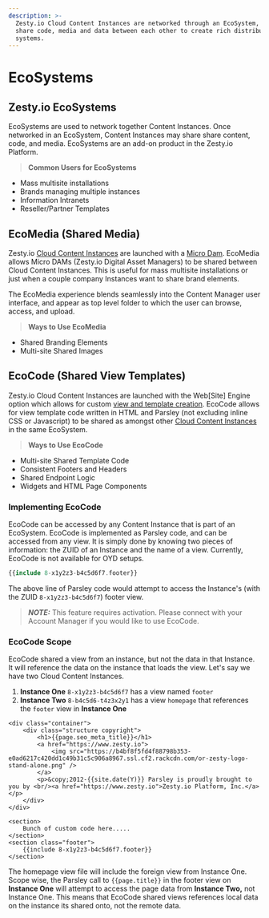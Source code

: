 ```yaml
---
description: >-
  Zesty.io Cloud Content Instances are networked through an EcoSystem, they can
  share code, media and data between each other to create rich distributed
  systems.
---
```


# EcoSystems

## Zesty.io EcoSystems

EcoSystems are used to network together Content Instances. Once networked in an EcoSystem, Content Instances may share share content, code, and media. EcoSystems are an add-on product in the Zesty.io Platform.

> **Common Users for EcoSystems**

* Mass multisite installations&#x20;
* Brands managing multiple instances
* Information Intranets
* Reseller/Partner Templates

## EcoMedia (Shared Media)

Zesty.io [Cloud Content Instances](ecosystems.md) are launched with a [Micro Dam](media-storage-micro-dam/). EcoMedia allows Micro DAMs (Zesty.io Digital Asset Managers) to be shared between Cloud Content Instances. This is useful for mass multisite installations or just when a couple company Instances want to share brand elements.

The EcoMedia experience blends seamlessly into the Content Manager user interface, and appear as top level folder to which the user can browse, access, and upload.

> **Ways to Use EcoMedia**

* Shared Branding Elements
* Multi-site Shared Images

## EcoCode (Shared View Templates)

Zesty.io Cloud Content Instances are launched with the Web\[Site] Engine option which allows for custom [view and template creation](web-engine/view-templating.md). EcoCode allows for view template code written in HTML and Parsley (not excluding inline CSS or Javascript) to be shared as amongst other [Cloud Content Instances](ecosystems.md) in the same EcoSystem.

> **Ways to Use EcoCode**

* Multi-site Shared Template Code
* Consistent Footers and Headers
* Shared Endpoint Logic
* Widgets and HTML Page Components

### Implementing EcoCode

EcoCode can be accessed by any Content Instance that is part of an EcoSystem. EcoCode is implemented as Parsley code, and can be accessed from any view. It is simply done by knowing two pieces of information: the ZUID of an Instance and the name of a view. Currently, EcoCode is not available for OYD setups.

```php
{{include 8-x1y2z3-b4c5d6f7.footer}}
```

The above line of Parsley code would attempt to access the Instance's (with the ZUID `8-x1y2z3-b4c5d6f7`) footer view.

> _**NOTE:**_ This feature requires activation. Please connect with your Account Manager if you would like to use EcoCode.

### EcoCode Scope

EcoCode shared a view from an instance, but not the data in that Instance. It will reference the data on the instance that loads the view. Let's say we have two Cloud Content Instances.

1. **Instance One** `8-x1y2z3-b4c5d6f7` has a view named `footer`
2. **Instance Two** `8-b4c5d6-t4z3x2y1` has a view `homepage` that references the `footer` view in **Instance One**



```markup
<div class="container">
    <div class="structure copyright">
        <h1>{{page.seo_meta_title}}</h1>
        <a href="https://www.zesty.io">
            <img src="https://b4bf8f5fd4f88798b353-e0ad6217c420dd1c49b31c5c906a8967.ssl.cf2.rackcdn.com/or-zesty-logo-stand-alone.png" />
        </a>
        <p>&copy;2012-{{site.date(Y)}} Parsley is proudly brought to you by <br/><a href="https://www.zesty.io">Zesty.io Platform, Inc.</a>  </p>        
    </div>
</div>
```



```markup
<section>
    Bunch of custom code here.....
</section>
<section class="footer">
    {{include 8-x1y2z3-b4c5d6f7.footer}}
</section>
```



The homepage view file will include the foreign view from Instance One. Scope wise, the Parsley call to `{{page.title}}` in the footer view on **Instance One** will attempt to access the page data from **Instance Two,** not Instance One. This means that EcoCode shared views references local data on the instance its shared onto, not the remote data.
